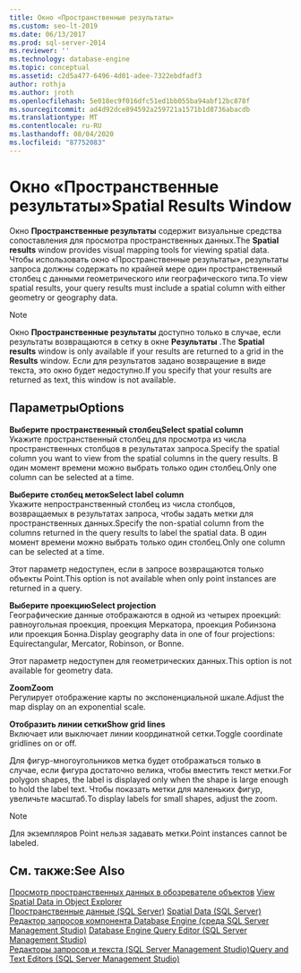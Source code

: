 ```yaml
---
title: Окно «Пространственные результаты»
ms.custom: seo-lt-2019
ms.date: 06/13/2017
ms.prod: sql-server-2014
ms.reviewer: ''
ms.technology: database-engine
ms.topic: conceptual
ms.assetid: c2d5a477-6496-4d01-adee-7322ebdfadf3
author: rothja
ms.author: jroth
ms.openlocfilehash: 5e018ec9f016dfc51ed1bb055ba94abf12bc878f
ms.sourcegitcommit: ad4d92dce894592a259721a1571b1d8736abacdb
ms.translationtype: MT
ms.contentlocale: ru-RU
ms.lasthandoff: 08/04/2020
ms.locfileid: "87752083"
---
```

# <a name="spatial-results-window"></a><span data-ttu-id="637f0-102">Окно «Пространственные результаты»</span><span class="sxs-lookup"><span data-stu-id="637f0-102">Spatial Results Window</span></span>
  <span data-ttu-id="637f0-103">Окно **Пространственные результаты** содержит визуальные средства сопоставления для просмотра пространственных данных.</span><span class="sxs-lookup"><span data-stu-id="637f0-103">The **Spatial results** window provides visual mapping tools for viewing spatial data.</span></span> <span data-ttu-id="637f0-104">Чтобы использовать окно «Пространственные результаты», результаты запроса должны содержать по крайней мере один пространственный столбец с данными геометрического или географического типа.</span><span class="sxs-lookup"><span data-stu-id="637f0-104">To view spatial results, your query results must include a spatial column with either geometry or geography data.</span></span>  
  
> [!NOTE]  
>  <span data-ttu-id="637f0-105">Окно **Пространственные результаты** доступно только в случае, если результаты возвращаются в сетку в окне **Результаты** .</span><span class="sxs-lookup"><span data-stu-id="637f0-105">The **Spatial results** window is only available if your results are returned to a grid in the **Results** window.</span></span> <span data-ttu-id="637f0-106">Если для результатов задано возвращение в виде текста, это окно будет недоступно.</span><span class="sxs-lookup"><span data-stu-id="637f0-106">If you specify that your results are returned as text, this window is not available.</span></span>  
  
## <a name="options"></a><span data-ttu-id="637f0-107">Параметры</span><span class="sxs-lookup"><span data-stu-id="637f0-107">Options</span></span>  
 <span data-ttu-id="637f0-108">**Выберите пространственный столбец**</span><span class="sxs-lookup"><span data-stu-id="637f0-108">**Select spatial column**</span></span>  
 <span data-ttu-id="637f0-109">Укажите пространственный столбец для просмотра из числа пространственных столбцов в результатах запроса.</span><span class="sxs-lookup"><span data-stu-id="637f0-109">Specify the spatial column you want to view from the spatial columns in the query results.</span></span> <span data-ttu-id="637f0-110">В один момент времени можно выбрать только один столбец.</span><span class="sxs-lookup"><span data-stu-id="637f0-110">Only one column can be selected at a time.</span></span>  
  
 <span data-ttu-id="637f0-111">**Выберите столбец меток**</span><span class="sxs-lookup"><span data-stu-id="637f0-111">**Select label column**</span></span>  
 <span data-ttu-id="637f0-112">Укажите непространственный столбец из числа столбцов, возвращаемых в результатах запроса, чтобы задать метки для пространственных данных.</span><span class="sxs-lookup"><span data-stu-id="637f0-112">Specify the non-spatial column from the columns returned in the query results to label the spatial data.</span></span> <span data-ttu-id="637f0-113">В один момент времени можно выбрать только один столбец.</span><span class="sxs-lookup"><span data-stu-id="637f0-113">Only one column can be selected at a time.</span></span>  
  
 <span data-ttu-id="637f0-114">Этот параметр недоступен, если в запросе возвращаются только объекты Point.</span><span class="sxs-lookup"><span data-stu-id="637f0-114">This option is not available when only point instances are returned in a query.</span></span>  
  
 <span data-ttu-id="637f0-115">**Выберите проекцию**</span><span class="sxs-lookup"><span data-stu-id="637f0-115">**Select projection**</span></span>  
 <span data-ttu-id="637f0-116">Географические данные отображаются в одной из четырех проекций: равноугольная проекция, проекция Меркатора, проекция Робинзона или проекция Бонна.</span><span class="sxs-lookup"><span data-stu-id="637f0-116">Display geography data in one of four projections: Equirectangular, Mercator, Robinson, or Bonne.</span></span>  
  
 <span data-ttu-id="637f0-117">Этот параметр недоступен для геометрических данных.</span><span class="sxs-lookup"><span data-stu-id="637f0-117">This option is not available for geometry data.</span></span>  
  
 <span data-ttu-id="637f0-118">**Zoom**</span><span class="sxs-lookup"><span data-stu-id="637f0-118">**Zoom**</span></span>  
 <span data-ttu-id="637f0-119">Регулирует отображение карты по экспоненциальной шкале.</span><span class="sxs-lookup"><span data-stu-id="637f0-119">Adjust the map display on an exponential scale.</span></span>  
  
 <span data-ttu-id="637f0-120">**Отобразить линии сетки**</span><span class="sxs-lookup"><span data-stu-id="637f0-120">**Show grid lines**</span></span>  
 <span data-ttu-id="637f0-121">Включает или выключает линии координатной сетки.</span><span class="sxs-lookup"><span data-stu-id="637f0-121">Toggle coordinate gridlines on or off.</span></span>  
  
 <span data-ttu-id="637f0-122">Для фигур-многоугольников метка будет отображаться только в случае, если фигура достаточно велика, чтобы вместить текст метки.</span><span class="sxs-lookup"><span data-stu-id="637f0-122">For polygon shapes, the label is displayed only when the shape is large enough to hold the label text.</span></span> <span data-ttu-id="637f0-123">Чтобы показать метки для маленьких фигур, увеличьте масштаб.</span><span class="sxs-lookup"><span data-stu-id="637f0-123">To display labels for small shapes, adjust the zoom.</span></span>  
  
> [!NOTE]  
>  <span data-ttu-id="637f0-124">Для экземпляров Point нельзя задавать метки.</span><span class="sxs-lookup"><span data-stu-id="637f0-124">Point instances cannot be labeled.</span></span>  
  
## <a name="see-also"></a><span data-ttu-id="637f0-125">См. также:</span><span class="sxs-lookup"><span data-stu-id="637f0-125">See Also</span></span>  
 <span data-ttu-id="637f0-126">[Просмотр пространственных данных в обозревателе объектов](view-spatial-data-in-object-explorer.md) </span><span class="sxs-lookup"><span data-stu-id="637f0-126">[View Spatial Data in Object Explorer](view-spatial-data-in-object-explorer.md) </span></span>  
 <span data-ttu-id="637f0-127">[Пространственные данные (SQL Server)](../spatial/spatial-data-sql-server.md) </span><span class="sxs-lookup"><span data-stu-id="637f0-127">[Spatial Data &#40;SQL Server&#41;](../spatial/spatial-data-sql-server.md) </span></span>  
 <span data-ttu-id="637f0-128">[Редактор запросов компонента Database Engine (среда SQL Server Management Studio)](database-engine-query-editor-sql-server-management-studio.md) </span><span class="sxs-lookup"><span data-stu-id="637f0-128">[Database Engine Query Editor &#40;SQL Server Management Studio&#41;](database-engine-query-editor-sql-server-management-studio.md) </span></span>  
 [<span data-ttu-id="637f0-129">Редакторы запросов и текста (SQL Server Management Studio)</span><span class="sxs-lookup"><span data-stu-id="637f0-129">Query and Text Editors &#40;SQL Server Management Studio&#41;</span></span>](query-and-text-editors-sql-server-management-studio.md)  
  
  
